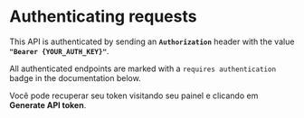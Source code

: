 # Authenticating requests

This API is authenticated by sending an **`Authorization`** header with the value **`"Bearer {YOUR_AUTH_KEY}"`**.

All authenticated endpoints are marked with a `requires authentication` badge in the documentation below.

Você pode recuperar seu token visitando seu painel e clicando em <b>Generate API token</b>.
